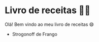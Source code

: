 # Livro de receitas :woman_cook:

Olá! Bem vindo ao meu livro de receitas :smile:



- Strogonoff de Frango
